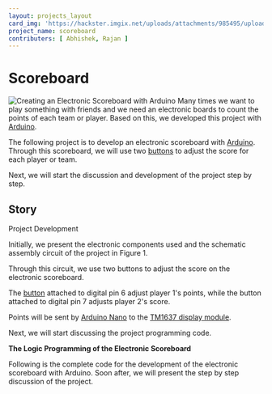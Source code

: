 ```yaml
---
layout: projects_layout
card_img: 'https://hackster.imgix.net/uploads/attachments/985495/uploads2ftmp2fb533d539-8f18-480d-8e4b-83afb97c04322fcapa_j1sJspuuR8.jpg?auto=compress%2Cformat&w=900&h=675&fit=min'
project_name: scoreboard
contributers: [ Abhishek, Rajan ]
---
```


# Scoreboard
![Creating an Electronic Scoreboard with Arduino](https://hackster.imgix.net/uploads/attachments/985495/uploads2ftmp2fb533d539-8f18-480d-8e4b-83afb97c04322fcapa_j1sJspuuR8.jpg?auto=compress%2Cformat&w=900&h=675&fit=min)
Many times we want to play something with friends and we need an electronic boards to count the points of each team or player. Based on this, we developed this project with [Arduino](https://www.utsource.net/itm/p/8647184.html).

The following project is to develop an electronic scoreboard with [Arduino](https://www.utsource.net/itm/p/8647184.html). Through this scoreboard, we will use two [buttons](https://www.utsource.net/itm/p/9221543.html) to adjust the score for each player or team.

Next, we will start the discussion and development of the project step by step.

## Story

Project Development

Initially, we present the electronic components used and the schematic assembly circuit of the project in Figure 1.

Through this circuit, we use two buttons to adjust the score on the electronic scoreboard.

The [button](https://www.utsource.net/itm/p/9221543.html) attached to digital pin 6 adjust player 1's points, while the button attached to digital pin 7 adjusts player 2's score.

Points will be sent by [Arduino Nano](https://www.utsource.net/itm/p/8647184.html) to the [TM1637 display module](http://www.utsource.net).

Next, we will start discussing the project programming code.

**The Logic Programming of the Electronic Scoreboard**

Following is the complete code for the development of the electronic scoreboard with Arduino. Soon after, we will present the step by step discussion of the project.



